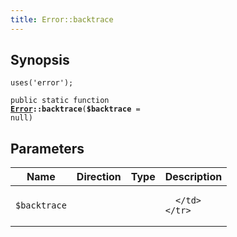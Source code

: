 ```yaml
---
title: Error::backtrace
---
```


## Synopsis

<code>uses('error');</code>

<code>public static function <b><a href="Error">Error</a>::backtrace</b>(<b>$backtrace</b> = null)</code>

## Parameters

<table>
  <thead>
    <tr>
      <th>Name</th>
      <th>Direction</th>
      <th>Type</th>
      <th>Description</th>
    </tr>
  </thead>
  <tbody>
    <tr>
      <td><code>$backtrace</code>
      <td><i></i></td>
      <td></td>
      <td>

      </td>
    </tr>
  </tbody>
</table>

